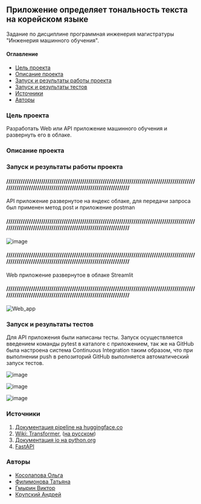 ## Приложение определяет тональность текста на корейском языке
Задание по дисциплине программная инженерия магистратуры "Инженерия машинного обучения".

#### Оглавление
- [Цель проекта](#цель-проекта)
- [Описание проекта](#описание-проекта)
- [Запуск и результаты работы проекта](#запуск-и-результаты-работы-проекта)
- [Запуск и результаты тестов](#запуск-и-результаты-тестов)
- [Источники](#источники)
- [Авторы](#авторы)


### Цель проекта

Разработать Web или API приложение машинного обучения и развернуть его в облаке. 

### Описание проекта



### Запуск и результаты работы проекта

#### ////////////////////////////////////////////////////////////////////////////////////////////////////////////////////////////////////////////////////////

API приложение развернутое на яндекс облаке, для передачи запроса был применен метод post и приложение postman

#### ////////////////////////////////////////////////////////////////////////////////////////////////////////////////////////////////////////////////////////

![image](https://user-images.githubusercontent.com/118006933/215146049-599d74ca-a6b4-432a-b6ae-19b802c737ae.png)

#### ////////////////////////////////////////////////////////////////////////////////////////////////////////////////////////////////////////////////////////

Web приложение развернутое в облаке Streamlit

#### ////////////////////////////////////////////////////////////////////////////////////////////////////////////////////////////////////////////////////////

![Web_app](https://user-images.githubusercontent.com/118010434/215248116-eb4c1364-8807-43ed-bb2b-b86abfa0ea81.png)

### Запуск и результаты тестов

Для API приложения были написаны тесты. Запуск осуществляется введением команды pytest в каталоге с приложением, так же на GitHub была настроена система  Continuous Integration таким образом, что при выполнении push в репозиторий GitHub выполняется автоматический запуск тестов.

![image](https://user-images.githubusercontent.com/118006933/215255939-fb817cf0-75b4-4e5c-b1f8-36685e6d475a.png)

![image](https://user-images.githubusercontent.com/118006933/215255852-d04970bc-cc31-491d-9054-b8249564f2be.png)

![image](https://user-images.githubusercontent.com/118006933/215255898-589adf39-0319-4dbe-bd95-64c77a0058ba.png)

### Источники

1. [Документация pipeline на huggingface.co](https://huggingface.co/docs/transformers/main_classes/pipelines)
2. [Wiki: Transformer](https://en.wikipedia.org/wiki/Transformer_(machine_learning_model)), ([на русском](https://ru.wikipedia.org/wiki/%D0%A2%D1%80%D0%B0%D0%BD%D1%81%D1%84%D0%BE%D1%80%D0%BC%D0%B5%D1%80_(%D0%BC%D0%BE%D0%B4%D0%B5%D0%BB%D1%8C_%D0%BC%D0%B0%D1%88%D0%B8%D0%BD%D0%BD%D0%BE%D0%B3%D0%BE_%D0%BE%D0%B1%D1%83%D1%87%D0%B5%D0%BD%D0%B8%D1%8F)))
3. [Документация io на python.org](https://docs.python.org/3/library/io.html)
4. [FastAPI](https://fastapi.tiangolo.com/)

### Авторы
- [Косолапова Ольга](https://github.com/OlgaKslpv)
- [Филимонова Татьяна](https://github.com/Tatiana-Filimonova)
- [Гмырин Виктор](https://github.com/Victor-Gmyrin)
- [Крупский Андрей](https://github.com/KrupskiiAndrei)

